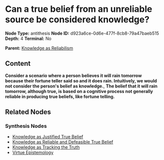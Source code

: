 # Can a true belief from an unreliable source be considered knowledge?

**Node Type:** antithesis
**Node ID:** d923a6ce-0d6e-477f-8cb8-79a47baeb515
**Depth:** 4
**Terminal:** No

**Parent:** [Knowledge as Reliabilism](knowledge-as-reliabilism-synthesis-d3ab75a8-6369-425a-b0ec-8e6afad336cc.md)

## Content

**Consider a scenario where a person believes it will rain tomorrow because their fortune teller said so and it does rain. Intuitively, we would not consider the person's belief as knowledge.**, **The belief that it will rain tomorrow, although true, is based on a cognitive process not generally reliable in producing true beliefs, like fortune telling.**

## Related Nodes

### Synthesis Nodes

- [Knowledge as Justified True Belief](knowledge-as-justified-true-belief-synthesis-0ece4481-723d-454c-a6bb-6bb799216041.md)
- [Knowledge as Reliable and Defeasible True Belief](knowledge-as-reliable-and-defeasible-true-belief-synthesis-fd749285-8de5-4109-b7bb-2575121bafde.md)
- [Knowledge as Tracking the Truth](knowledge-as-tracking-the-truth-synthesis-587ea6e2-fce2-4e44-a98e-5390932b7dcf.md)
- [Virtue Epistemology](virtue-epistemology-synthesis-5d1f1d0d-4c53-48c7-963d-64579865c0fc.md)
